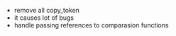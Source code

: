 
+ remove all copy_token
+ it causes lot of bugs
+ handle  passing references to comparasion functions